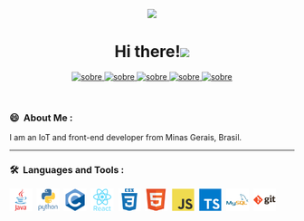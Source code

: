 <p align="center">
  <img src="https://media.giphy.com/media/u2pmTWUi0MXjyrMaVj/giphy.gif" height="250">
  <br>
  <h1 align="center">Hi there!<img src="https://media.giphy.com/media/hvRJCLFzcasrR4ia7z/giphy.gif" width="40"></h1>
  
  
  <p align="center">
    <a href="https://www.instagram.com/luis_gustta13/">
    	<img src="https://img.shields.io/badge/Instagram-E4405F?style=for-the-badge&logo=instagram&logoColor=white" alt="sobre" />
    </a>
    <a href="https://www.linkedin.com/in/luis-gusta-oliveira/">
    	<img src="https://img.shields.io/badge/LinkedIn-0077B5?style=for-the-badge&logo=linkedin&logoColor=white" alt="sobre" />
    </a>
    <a href="https://web.dio.me/users/LGustta13">
    	<img src="https://img.shields.io/badge/DIO-1A1B1F?style=for-the-badge&logo=Iconfinder&logoColor=white" alt="sobre" />
    </a>
    <a href="https://web.dio.me/users/LGustta13">
    	<img src="https://img.shields.io/badge/YouTube-FF0000?style=for-the-badge&logo=youtube&logoColor=white" alt="sobre" />
    </a>
    <a href="https://web.dio.me/users/LGustta13">
    	<img src="https://img.shields.io/badge/Twitch-9146FF?style=for-the-badge&logo=twitch&logoColor=white" alt="sobre" />
    </a>
    <br>
    <p align="center"><img src="https://komarev.com/ghpvc/?username=LGustta13&color=blue" alt=""></p>
  </p>
</p>

### :smile: &nbsp;About Me :

I am an IoT and front-end developer from Minas Gerais, Brasil.

<!--- 🔭 I’m working as a Software Engineer and contributing to frontend and backend for building web applications.
- 🌱 Exploring Technical Content Writing.
- ⚡ In my free time I solve problems on GeeksforGeeks and read tech articles.
- 📫 How to reach me: &nbsp; [![Linkedin Badge](https://img.shields.io/badge/-kakbar-blue?style=flat&logo=Linkedin&logoColor=white)](https://www.linkedin.com/in/kakbar)-->

---

### 🛠 &nbsp;Languages and Tools :

<p>
<img src="https://github.com/devicons/devicon/blob/master/icons/java/java-original-wordmark.svg" title="Java" alt="Java" width="40" height="40"/>&nbsp;
<img src="https://github.com/devicons/devicon/blob/master/icons/python/python-original-wordmark.svg" title="Python" **alt="Python" width="40" height="40"/>&nbsp;
<img src="https://github.com/devicons/devicon/blob/master/icons/c/c-original.svg" title="C" **alt="C" width="40" height="40"/>&nbsp;
<img src="https://github.com/devicons/devicon/blob/master/icons/react/react-original-wordmark.svg" title="React" alt="React" width="40" height="40"/>&nbsp;
<img src="https://github.com/devicons/devicon/blob/master/icons/css3/css3-plain-wordmark.svg"  title="CSS3" alt="CSS" width="40" height="40"/>&nbsp;
<img src="https://github.com/devicons/devicon/blob/master/icons/html5/html5-original.svg" title="HTML5" alt="HTML" width="40" height="40"/>&nbsp;
<img src="https://github.com/devicons/devicon/blob/master/icons/javascript/javascript-original.svg" title="JavaScript" alt="JavaScript" width="40" height="40"/>&nbsp;
<img src="https://github.com/devicons/devicon/blob/master/icons/typescript/typescript-original.svg" title="Typescript" alt="Typescript" width="40" height="40"/>&nbsp;
<img src="https://github.com/devicons/devicon/blob/master/icons/mysql/mysql-original-wordmark.svg" title="MySQL"  alt="MySQL" width="40" height="40"/>&nbsp;
<img src="https://github.com/devicons/devicon/blob/master/icons/git/git-original-wordmark.svg" title="Git" **alt="Git" width="40" height="40"/>&nbsp;
</p>


